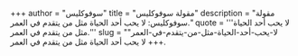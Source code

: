 +++
author = "سوفوكليس"
title = "مقولة سوفوكليس"
description = "مقولة سوفوكليس: لا يحب أحد الحياة مثل من يتقدم في العمر."
quote = '''لا يحب أحد الحياة مثل من يتقدم في العمر.''' 
slug = "لا-يحب-أحد-الحياة-مثل-من-يتقدم-في-العمر"
+++
لا يحب أحد الحياة مثل من يتقدم في العمر.
